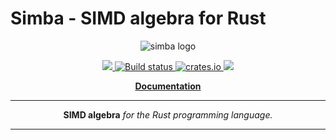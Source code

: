# Simba - SIMD algebra for Rust

<p align="center">
  <img src="https://rustsim.org/img/logo_simba_wide_wide.svg" alt="simba logo">
</p>
<p align="center">
    <a href="https://discord.gg/vt9DJSW">
        <img src="https://img.shields.io/discord/507548572338880513.svg?logo=discord&colorB=7289DA">
    </a>
    <a href="https://github.com/dimforge/simba/actions">
        <img src="https://github.com/dimforge/simba/workflows/Simba%20CI%20build/badge.svg" alt="Build status">
    </a>
    <a href="https://crates.io/crates/simba">
         <img src="https://img.shields.io/crates/v/simba.svg" alt="crates.io">
    </a>
    <a href="https://opensource.org/licenses/Apache-2.0">
        <img src="https://img.shields.io/badge/License-Apache%202.0-blue.svg">
    </a>
</p>
<p align = "center">
    <strong>
        <a href="https://docs.rs/simba">Documentation</a>
    </strong>
</p>

-----

<p align = "center">
<b>SIMD algebra</b>
<i>for the Rust programming language.</i>
</p>

-----
